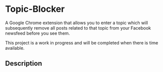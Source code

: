 # Topic-Blocker
A Google Chrome extension that allows you to enter a topic which will subsequently remove all posts related to that topic from your Facebook newsfeed before you see them.

This project is a work in progress and will be completed when there is time available.

## Description
